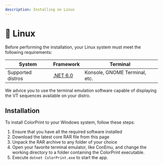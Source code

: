 ```yaml
---
description: Installing on Linux
---
```


# 🐧 Linux

Before performing the installation, your Linux system must meet the following requirements:

| System            | Framework                                                          | Terminal                      |
| ----------------- | ------------------------------------------------------------------ | ----------------------------- |
| Supported distros | [.NET 6.0](https://dotnet.microsoft.com/en-us/download/dotnet/6.0) | Konsole, GNOME Terminal, etc. |

We advice you to use the terminal emulation software capable of displaying the VT sequences available on your distro.

## Installation

To install ColorPrint to your Windows system, follow these steps:

1. Ensure that you have all the required software installed
2. Download the latest core RAR file from this page
3. Unpack the RAR archive to any folder of your choice
4. Open your favorite terminal emulator, like ConEmu, and change the working directory to a folder containing the ColorPrint executable.
5. Execute `dotnet ColorPrint.exe` to start the app.
